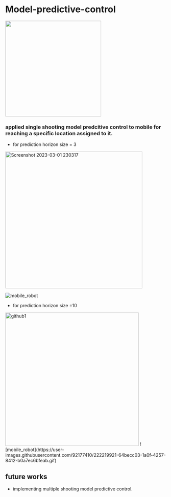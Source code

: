 # Model-predictive-control

<img src=https://user-images.githubusercontent.com/92177410/179190575-76635489-c59f-4792-ba78-549562eda6fa.png width="300" height="300">


### applied single shooting model predcitive control to mobile for reaching a specific location assigned to it.
- for prediction horizon size = 3


<img width="429" alt="Screenshot 2023-03-01 230317" src="https://user-images.githubusercontent.com/92177410/222219724-c397320f-6d5a-4e5f-b8ed-a6577606b8e5.png">

 ![mobile_robot](https://user-images.githubusercontent.com/92177410/222218746-0033de69-6a81-423a-94c7-8b36a268559d.gif)

- for prediction horizon size =10
<img width="418" alt="github1" src="https://user-images.githubusercontent.com/92177410/222218861-bb4d6a44-5407-42f5-9797-8cae66e775d4.png">
![mobile_robot](https://user-images.githubusercontent.com/92177410/222219921-64becc03-1a0f-4257-8412-b0a7ec6bfeab.gif)

## future works
- implementing multiple shooting model predictive control.

